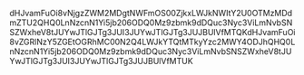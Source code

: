 dHJvamFuOi8vNjgzZWM2MDgtNWFmOS00ZjkxLWJkNWItY2U0OTMzMDdmZTU2QHQ0LnNzcnN1Yi5jb206ODQ0Mz9zbmk9dDQuc3Nyc3ViLmNvbSNSZWxheV8tJUYwJTlGJTg3JUI3JUYwJTlGJTg3JUJBUlVfMTQKdHJvamFuOi8vZGRlNzY5ZGEtOGRhMC00N2Q4LWJkYTQtMTkyYzc2MWY4ODJhQHQ0LnNzcnN1Yi5jb206ODQ0Mz9zbmk9dDQuc3Nyc3ViLmNvbSNSZWxheV8tJUYwJTlGJTg3JUI3JUYwJTlGJTg3JUJBUlVfMTUK